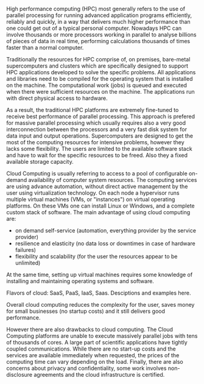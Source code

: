 High performance computing (HPC) most generally refers to the use of parallel processing for running advanced application programs efficiently, reliably and quickly, in a way that delivers much higher performance than one could get out of a typical personal computer. Nowadays HPC can involve thousands or more processors working in parallel to analyse billions of pieces of data in real time, performing calculations thousands of times faster than a normal computer. 

Traditionally the resources for HPC comprise of, on premises, bare-metal supercomputers and clusters which are specifically designed to support HPC applications developed to solve the specific problems. All applications and libraries need to be compiled for the operating system that is installed on the machine. The computational work (jobs) is queued and executed when there were sufficient resources on the machine. The applications run with direct physical access to hardware. 

As a result, the traditional HPC platforms are extremely fine-tuned to receive best performance of parallel processing. This approach is prefered for massive parallel processing which usually requires also a very good interconnection between the processors and a very fast disk system for data input and output operations. Supercomputers are designed to get the most of the computing resources for intensive problems, however they lacks some flexibility. The users are limited to the available software stack and have to wait for the specific resources to be freed. Also they a fixed available storage capacity.

Cloud Computing is usually referring to access to a pool of configurable on-demand availability of computer system resources. The computing services are using advance automation, without direct active management by the user using virtualization technology. On each node a hypervisor runs multiple virtual machines (VMs, or "instances") on virtual operating platforms. On these VMs one can install Linux or Windows, and a complete custom stack of software. The main advantage of using cloud computing are:

* on demand self-service (automation, everything provider by the service provider)
* resilience and elasticity (no data loss or downtimes in case of hardware failures)
* flexibility and scalability (for the user the resources appear to be unlimited) 

At the same time, setting up virtual machines requires some knowledge of installing and maintaining operating systems and software.

Flavors of cloud: SaaS, PaaS, IaaS, Saas. Desciptions and examples here.

Overall cloud computing reduces the complexity for the user, saves money for small businesses (no startup costs) and it still delivers good performance.

However there are also drawbacks to cloud computing. The Cloud Computing platforms are unable to execute massively parallel jobs with tens of thousands of cores. A large part of scientific applications have tightly coupled communications. While there are no start-up costs and the services are available immediately when requested, the prices of the computing time can vary depending on the load. Finally, there are also concerns about privacy and confidentiality, some work involves non-disclosure agreements and the cloud infrastructure is certified.

